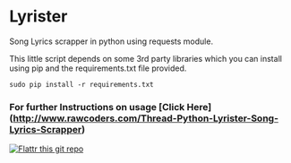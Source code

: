 Lyrister
========

Song Lyrics scrapper in python using requests module.

This little script depends on some 3rd party libraries which you can install using pip and the requirements.txt file provided.

`sudo pip install -r requirements.txt`

### For further Instructions on usage [Click Here] (http://www.rawcoders.com/Thread-Python-Lyrister-Song-Lyrics-Scrapper)

[![Flattr this git repo](http://api.flattr.com/button/flattr-badge-large.png)](https://flattr.com/submit/auto?user_id=Psycho_Coder&url=https://github.com/AnimeshShaw/Lyrister&title=Lyrister&language=&tags=github&category=software) 
